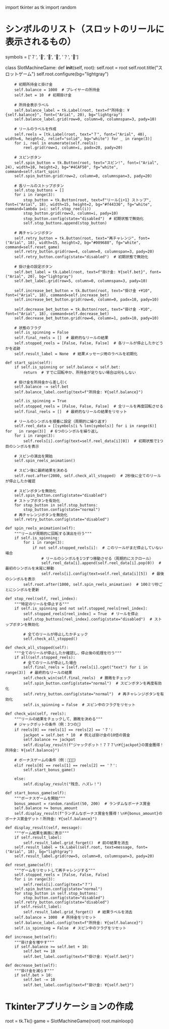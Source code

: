 import tkinter as tk
import random

# シンボルのリスト（スロットのリールに表示されるもの）
symbols = ['７', '🍋', '🍊', '🍉', '？', '🍓']

class SlotMachineGame:
    def __init__(self, root):
        self.root = root
        self.root.title("スロットゲーム")
        self.root.configure(bg="lightgray")
        
        # 初期所持金と掛け金
        self.balance = 1000  # プレイヤーの所持金
        self.bet = 10  # 初期掛け金
        
        # 所持金表示ラベル
        self.balance_label = tk.Label(root, text=f"所持金: ¥{self.balance}", font=("Arial", 20), bg="lightgray")
        self.balance_label.grid(row=0, column=0, columnspan=3, pady=10)

        # リールのラベルを作成
        self.reels = [tk.Label(root, text="７", font=("Arial", 40), width=6, height=2, relief="solid", bg="white") for _ in range(3)]
        for i, reel in enumerate(self.reels):
            reel.grid(row=1, column=i, padx=20, pady=20)

        # スピンボタン
        self.spin_button = tk.Button(root, text="スピン!", font=("Arial", 24), width=10, height=2, bg="#4CAF50", fg="white", command=self.start_spin)
        self.spin_button.grid(row=2, column=0, columnspan=3, pady=20)
        
        # 各リールのストップボタン
        self.stop_buttons = []
        for i in range(3):
            stop_button = tk.Button(root, text=f"リール{i+1} ストップ", font=("Arial", 18), width=15, height=2, bg="#f44336", fg="white", command=lambda i=i: self.stop_reel(i))
            stop_button.grid(row=3, column=i, pady=10)
            stop_button.config(state="disabled")  # 初期状態で無効化
            self.stop_buttons.append(stop_button)
        
        # 再チャレンジボタン
        self.retry_button = tk.Button(root, text="再チャレンジ", font=("Arial", 18), width=15, height=2, bg="#009688", fg="white", command=self.reset_game)
        self.retry_button.grid(row=4, column=0, columnspan=3, pady=20)
        self.retry_button.config(state="disabled")  # 初期状態で無効化
        
        # 掛け金の設定ボタン
        self.bet_label = tk.Label(root, text=f"掛け金: ¥{self.bet}", font=("Arial", 20), bg="lightgray")
        self.bet_label.grid(row=5, column=0, columnspan=3, pady=10)
        
        self.increase_bet_button = tk.Button(root, text="掛け金 +¥10", font=("Arial", 18), command=self.increase_bet)
        self.increase_bet_button.grid(row=6, column=0, padx=10, pady=10)

        self.decrease_bet_button = tk.Button(root, text="掛け金 -¥10", font=("Arial", 18), command=self.decrease_bet)
        self.decrease_bet_button.grid(row=6, column=1, padx=10, pady=10)

        # 状態のフラグ
        self.is_spinning = False
        self.final_reels = []  # 最終的なリールの結果
        self.stopped_reels = [False, False, False]  # 各リールが停止したかどうかを追跡
        self.result_label = None  # 結果メッセージ用のラベルを初期化

    def start_spin(self):
        if self.is_spinning or self.balance < self.bet:
            return  # すでに回転中か、所持金が足りない場合は何もしない
        
        # 掛け金を所持金から差し引く
        self.balance -= self.bet
        self.balance_label.config(text=f"所持金: ¥{self.balance}")
        
        self.is_spinning = True
        self.stopped_reels = [False, False, False]  # 全リールを再度回転させる
        self.final_reels = []  # 最終的なリールの結果をリセット

        # リールのシンボルを順番に設定（周期的に繰り返す）
        self.reel_data = [[symbols[i % len(symbols)] for i in range(6)] for _ in range(3)]  # 6つのシンボルを繰り返し
        for i in range(3):
            self.reels[i].config(text=self.reel_data[i][0])  # 初期状態で1つ目のシンボルを表示

        # スピンの演出を開始
        self.spin_reels_animation()

        # スピン後に最終結果を決める
        self.root.after(2000, self.check_all_stopped)  # 2秒後に全てのリールが停止したか確認
        
        # スピンボタンを無効化
        self.spin_button.config(state="disabled")
        # ストップボタンを有効化
        for stop_button in self.stop_buttons:
            stop_button.config(state="normal")
        # 再チャレンジボタンを無効化
        self.retry_button.config(state="disabled")

    def spin_reels_animation(self):
        """リールが周期的に回転する演出を行う"""
        if self.is_spinning:
            for i in range(3):
                if not self.stopped_reels[i]:  # このリールがまだ停止していない場合
                    # リールのシンボルを1つずつ移動させる（周期的にスクロール）
                    self.reel_data[i].append(self.reel_data[i].pop(0))  # 最初のシンボルを末尾に移動
                    self.reels[i].config(text=self.reel_data[i][5])  # 最後のシンボルを表示
            self.root.after(1000, self.spin_reels_animation)  # 100ミリ秒ごとにシンボルを更新

    def stop_reel(self, reel_index):
        """特定のリールを停止する"""
        if self.is_spinning and not self.stopped_reels[reel_index]:
            self.stopped_reels[reel_index] = True  # リールを停止
            self.stop_buttons[reel_index].config(state="disabled")  # ストップボタンを無効化

            # 全てのリールが停止したかチェック
            self.check_all_stopped()

    def check_all_stopped(self):
        """全てのリールが停止したか確認し、停止後の処理を行う"""
        if all(self.stopped_reels):
            # 全てのリールが停止した場合
            self.final_reels = [self.reels[i].cget("text") for i in range(3)]  # 最終的なリールの結果
            self.check_win(self.final_reels)  # 勝敗をチェック
            self.spin_button.config(state="normal")  # スピンボタンを再度有効化
            self.retry_button.config(state="normal")  # 再チャレンジボタンを有効化
            self.is_spinning = False  # スピン中のフラグをリセット

    def check_win(self, reels):
        """リールの結果をチェックして、勝敗を決める"""
        # ジャックポットの条件（例：3つの🍒）
        if reels[0] == reels[1] == reels[2] == '７':
            jackpot = self.bet * 10  # 例えば掛け金の10倍の賞金
            self.balance += jackpot
            self.display_result(f"ジャックポット！７７７\n¥{jackpot}の賞金獲得！所持金: ¥{self.balance}")

        # ボーナスゲームの条件（例：🍇🍇🍇）
        elif reels[0] == reels[1] == reels[2] == '？':
            self.start_bonus_game()

        else:
            self.display_result("残念、ハズレ！")

    def start_bonus_game(self):
        """ボーナスゲームを開始"""
        bonus_amount = random.randint(50, 200)  # ランダムなボーナス賞金
        self.balance += bonus_amount
        self.display_result(f"ランダムなボーナス賞金を獲得！\n¥{bonus_amount}のボーナス賞金ゲット！所持金: ¥{self.balance}")

    def display_result(self, message):
        """ゲーム結果を画面に表示"""
        if self.result_label:
            self.result_label.grid_forget()  # 前の結果を消去
        self.result_label = tk.Label(self.root, text=message, font=("Arial", 18), bg="lightgray")
        self.result_label.grid(row=5, column=0, columnspan=3, pady=20)

    def reset_game(self):
        """ゲームをリセットして再チャレンジする"""
        self.stopped_reels = [False, False, False]
        for i in range(3):
            self.reels[i].config(text="７")
        self.spin_button.config(state="normal")
        for stop_button in self.stop_buttons:
            stop_button.config(state="disabled")
        self.retry_button.config(state="disabled")
        if self.result_label:
            self.result_label.grid_forget()  # 結果ラベルを消去
        self.balance = 1000  # 所持金をリセット
        self.balance_label.config(text=f"所持金: ¥{self.balance}")
        self.is_spinning = False  # スピン中のフラグをリセット

    def increase_bet(self):
        """掛け金を増やす"""
        if self.balance >= self.bet + 10:
            self.bet += 10
            self.bet_label.config(text=f"掛け金: ¥{self.bet}")

    def decrease_bet(self):
        """掛け金を減らす"""
        if self.bet > 10:
            self.bet -= 10
            self.bet_label.config(text=f"掛け金: ¥{self.bet}")

# Tkinterアプリケーションの作成
root = tk.Tk()
game = SlotMachineGame(root)
root.mainloop()
